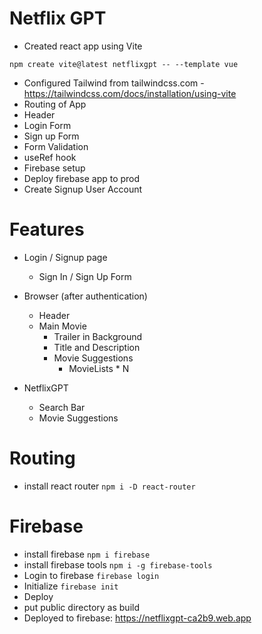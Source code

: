 # Netflix GPT

- Created react app using Vite

```
npm create vite@latest netflixgpt -- --template vue
```

- Configured Tailwind from tailwindcss.com - https://tailwindcss.com/docs/installation/using-vite
- Routing of App
- Header
- Login Form
- Sign up Form
- Form Validation
- useRef hook
- Firebase setup
- Deploy firebase app to prod
- Create Signup User Account

# Features

- Login / Signup page

  - Sign In / Sign Up Form

- Browser (after authentication)

  - Header
  - Main Movie
    - Trailer in Background
    - Title and Description
    - Movie Suggestions
      - MovieLists \* N

- NetflixGPT
  - Search Bar
  - Movie Suggestions

# Routing

- install react router
  `npm i -D react-router`

# Firebase

- install firebase
  `npm i firebase`
- install firebase tools
  `npm i -g firebase-tools`
- Login to firebase
  `firebase login`
- Initialize
  `firebase init`
- Deploy
- put public directory as build
- Deployed to firebase: https://netflixgpt-ca2b9.web.app
